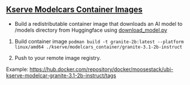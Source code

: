 ##  [Kserve Modelcars Container Images](https://kserve.github.io/website/latest/modelserving/storage/oci/)

- Build a redistributable container image that downloads an AI model to /models directory from Huggingface using [download_model.py](modelcars_container/download_model.py)

1. Build container image
`podman build -t granite-2b:latest --platform linux/amd64 ./kserve/modelcars_container/granite-3.1-2b-instruct`

2. Push to your remote image registry.

Example: https://hub.docker.com/repository/docker/moosestack/ubi-kserve-modelcar-granite-3.1-2b-instruct/tags